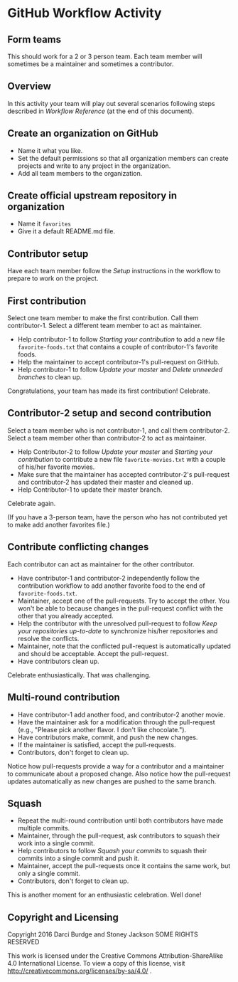 # GitHub Workflow Activity


## Form teams

This should work for a 2 or 3 person team. Each team member will sometimes be a maintainer and sometimes a contributor.


## Overview

In this activity your team will play out several scenarios following steps
described in _Workflow Reference_ (at the end of this document).


## Create an organization on GitHub

- Name it what you like.
- Set the default permissions so that all organization members can create projects and write to any project in the organization.
- Add all team members to the organization.


## Create official upstream repository in organization

- Name it `favorites`
- Give it a default README.md file.


## Contributor setup

Have each team member follow the _Setup_ instructions in the workflow to prepare to work on the project.

## First contribution

Select one team member to make the first contribution. Call them contributor-1.
Select a different team member to act as maintainer.

- Help contributor-1 to follow _Starting your contribution_ to add a
  new file `favorite-foods.txt` that contains a couple of contributor-1's
  favorite foods.
- Help the maintainer to accept contributor-1's pull-request on GitHub.
- Help contributor-1 to follow _Update your master_ and
  _Delete unneeded branches_ to clean up.

Congratulations, your team has made its first contribution! Celebrate.


## Contributor-2 setup and second contribution

Select a team member who is not contributor-1, and call them contributor-2.
Select a team member other than contributor-2 to act as maintainer.

- Help Contributor-2 to follow _Update your master_ and _Starting your contribution_ to contribute a new file
  `favorite-movies.txt` with a couple of his/her favorite movies.
- Make sure that the maintainer has accepted contributor-2's pull-request and contributor-2 has updated their master and cleaned up.
- Help Contributor-1 to update their master branch.

Celebrate again.

(If you have a 3-person team, have the person who has not contributed yet to make add another favorites file.)


## Contribute conflicting changes

Each contributor can act as maintainer for the other contributor.

- Have contributor-1 and contributor-2 independently follow the contribution
  workflow to add another favorite food to the end of `favorite-foods.txt`.
- Maintainer, accept one of the pull-requests. Try to accept the other. You
  won't be able to because changes in the pull-request conflict with the other
  that you already accepted.
- Help the contributor with the unresolved pull-request to follow
  _Keep your repositories up-to-date_ to synchronize his/her
  repositories and resolve the conflicts.
- Maintainer, note that the conflicted pull-request is automatically updated and
  should be acceptable. Accept the pull-request.
- Have contributors clean up.

Celebrate enthusiastically. That was challenging.


## Multi-round contribution

- Have contributor-1 add another food, and contributor-2 another movie.
- Have the maintainer ask for a modification through the pull-request
  (e.g., "Please pick another flavor. I don't like chocolate.").
- Have contributors make, commit, and push the new changes.
- If the maintainer is satisfied, accept the pull-requests.
- Contributors, don't forget to clean up.

Notice how pull-requests provide a way for a contributor and a maintainer to
communicate about a proposed change. Also notice how the pull-request updates
automatically as new changes are pushed to the same branch.


## Squash

- Repeat the multi-round contribution until both contributors have made multiple
  commits.
- Maintainer, through the pull-request, ask contributors to squash their work
  into a single commit.
- Help contributors to follow _Squash your commits_ to squash their
  commits into a single commit and push it.
- Maintainer, accept the pull-requests once it contains the same work, but only
  a single commit.
- Contributors, don't forget to clean up.

This is another moment for an enthusiastic celebration. Well done!  


## Copyright and Licensing

Copyright 2016 Darci Burdge and Stoney Jackson SOME RIGHTS RESERVED

This work is licensed under the Creative Commons Attribution-ShareAlike 4.0
International License. To view a copy of this license, visit
http://creativecommons.org/licenses/by-sa/4.0/ .
